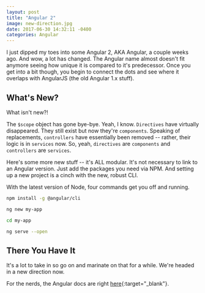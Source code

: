 ```yaml
---
layout: post
title: "Angular 2"
image: new-direction.jpg
date: 2017-06-30 14:32:11 -0400
categories: Angular
---
```

I just dipped my toes into some Angular 2, AKA Angular, a couple weeks ago. And wow, a lot has changed. The Angular name almost doesn't fit anymore seeing how unique it is compared to it's predecessor. Once you get into a bit though, you begin to connect the dots and see where it overlaps with AngularJS (the old Angular 1.x stuff).

## What's New?

What isn't new?!

The `$scope` object has gone bye-bye. Yeah, I know. `Directives` have virtually disappeared. They still exist but now they're `components`. Speaking of replacements, `controllers` have essentially been removed -- rather, their logic is in `services` now. So, yeah, `directives` are `components` and `controllers` are `services`.

Here's some more new stuff -- it's ALL modular. It's not necessary to link to an Angular version. Just add the packages you need via NPM. And setting up a new project is a cinch with the new, robust CLI.

With the latest version of Node, four commands get you off and running.

```bash
npm install -g @angular/cli

ng new my-app

cd my-app

ng serve --open
```

## There You Have It

It's a lot to take in so go on and marinate on that for a while. We're headed in a new direction now.

For the nerds, the Angular docs are right [here](https://angular.io/guide/quickstart){:target="_blank"}.
